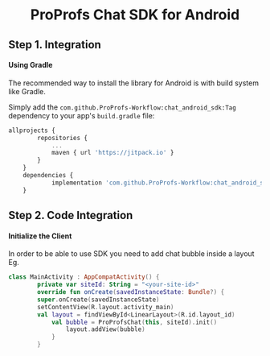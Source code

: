 
<h1 align="center">ProProfs Chat SDK for Android</h1>

## Step 1. Integration

#### Using Gradle

The recommended way to install the library for Android is with build system like Gradle.

Simply add the `com.github.ProProfs-Workflow:chat_android_sdk:Tag` dependency to your app's `build.gradle` file:

```javascript
allprojects {
		repositories {
			...
			maven { url 'https://jitpack.io' }
		}
	}
	dependencies {
	        implementation 'com.github.ProProfs-Workflow:chat_android_sdk:Tag'
	}
```
## Step 2. Code Integration
#### Initialize the Client
In order to be able to use  SDK you need to add chat bubble inside a layout
Eg.
```kotlin
class MainActivity : AppCompatActivity() {
        private var siteId: String = "<your-site-id>"
        override fun onCreate(savedInstanceState: Bundle?) {
        super.onCreate(savedInstanceState)
        setContentView(R.layout.activity_main)
        val layout = findViewById<LinearLayout>(R.id.layout_id)
            val bubble = ProProfsChat(this, siteId).init()
                layout.addView(bubble)
            }
        }        
```

